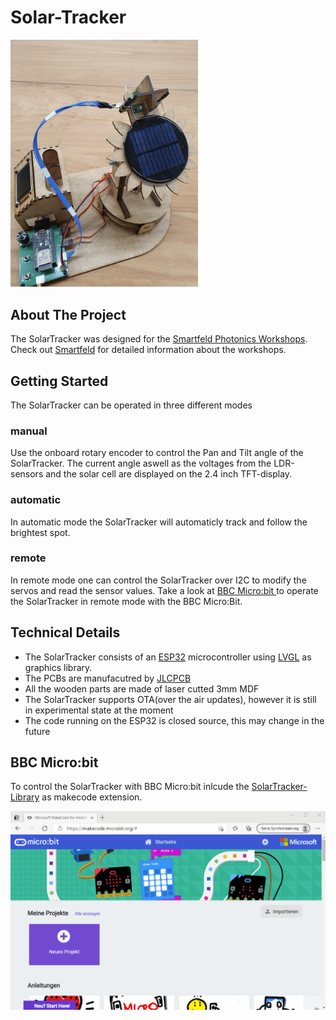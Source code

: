 # Solar-Tracker
<img src="https://github.com/samnied/Solar-Tracker/blob/main/SolarTracker_1.jpg" width="300"/>

<!-- ABOUT THE PROJECT -->
## About The Project
The SolarTracker was designed for the [Smartfeld Photonics Workshops](https://www.smartfeld.ch/photonik-und-daten/).
Check out [Smartfeld](https://www.smartfeld.ch/smartes-konzept/) for detailed information about the workshops.

<!-- GETTING STARTED -->
## Getting Started
The SolarTracker can be operated in three different modes
### manual
Use the onboard rotary encoder to control the Pan and Tilt angle of the SolarTracker.
The current angle aswell as the voltages from the LDR-sensors and the solar cell are displayed on the 2.4 inch TFT-display.
### automatic
In automatic mode the SolarTracker will automaticly track and follow the brightest spot.
### remote
In remote mode one can control the SolarTracker over I2C to modify the servos and read the sensor values.
Take a look at [BBC Micro:bit ](#bbc-microbit) to operate the SolarTracker in remote mode with the BBC Micro:Bit.
<!-- TECHNICAL DETAILS -->
## Technical Details
* The SolarTracker consists of an [ESP32](https://www.espressif.com/en/products/socs/esp32) microcontroller using [LVGL](https://lvgl.io/) as graphics library.
* The PCBs are manufacutred by [JLCPCB](https://jlcpcb.com/)
* All the wooden parts are made of laser cutted 3mm MDF
* The SolarTracker supports OTA(over the air updates), however it is still in experimental state at the moment
* The code running on the ESP32 is closed source, this may change in the future

<!-- BBC MICROBIT -->
## BBC Micro:bit
To control the SolarTracker with BBC Micro:bit inlcude the [SolarTracker-Library](https://github.com/samnied/pxt-solarTracker) as makecode extension.

<img src="https://github.com/samnied/Solar-Tracker/blob/main/MakeCodeExtension.gif" width="700"/>

